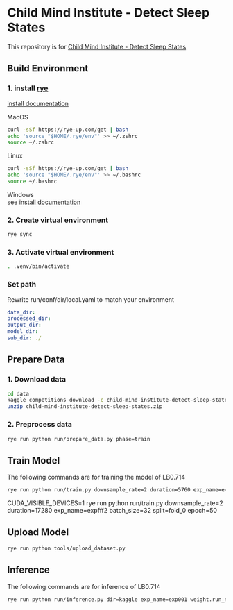 # Child Mind Institute - Detect Sleep States

This repository is for [Child Mind Institute - Detect Sleep States](https://www.kaggle.com/competitions/child-mind-institute-detect-sleep-states/overview)

## Build Environment
### 1. install [rye](https://github.com/mitsuhiko/rye)

[install documentation](https://rye-up.com/guide/installation/#installing-rye)

MacOS
```zsh
curl -sSf https://rye-up.com/get | bash
echo 'source "$HOME/.rye/env"' >> ~/.zshrc
source ~/.zshrc
```

Linux
```bash
curl -sSf https://rye-up.com/get | bash
echo 'source "$HOME/.rye/env"' >> ~/.bashrc
source ~/.bashrc
```

Windows  
see [install documentation](https://rye-up.com/guide/installation/)

### 2. Create virtual environment

```bash
rye sync
```

### 3. Activate virtual environment

```bash
. .venv/bin/activate
```

### Set path
Rewrite run/conf/dir/local.yaml to match your environment

```yaml
data_dir: 
processed_dir: 
output_dir: 
model_dir: 
sub_dir: ./
```

## Prepare Data

### 1. Download data

```bash
cd data
kaggle competitions download -c child-mind-institute-detect-sleep-states
unzip child-mind-institute-detect-sleep-states.zip
```

### 2. Preprocess data

```bash
rye run python run/prepare_data.py phase=train
```

## Train Model
The following commands are for training the model of LB0.714
```bash
rye run python run/train.py downsample_rate=2 duration=5760 exp_name=exp001 batch_size=32
```
CUDA_VISIBLE_DEVICES=1 rye run python run/train.py downsample_rate=2 duration=17280 exp_name=expfff2 batch_size=32 split=fold_0 epoch=50
## Upload Model
```bash
rye run python tools/upload_dataset.py
```

## Inference
The following commands are for inference of LB0.714 
```bash
rye run python run/inference.py dir=kaggle exp_name=exp001 weight.run_name=single downsample_rate=2 duration=5760 model.encoder_weights=null post_process.score_th=0.005 post_process.distance=40 phase=test
```